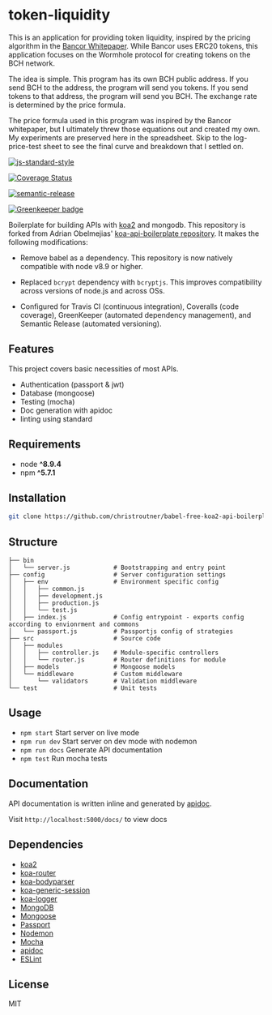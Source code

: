 # token-liquidity
This is an application for providing token liquidity, inspired by the pricing algorithm in the [Bancor Whitepaper](docs/bancor-protocol-whitepaper.pdf). While Bancor uses ERC20 tokens, this application focuses on the Wormhole protocol for creating tokens on the BCH network.

The idea is simple. This program has its own BCH public address. If you send BCH to the address, the program will send you tokens. If you send tokens to that address, the program will send you BCH. The exchange rate is determined by the price formula.

The price formula used in this program was inspired by the Bancor whitepaper, but I ultimately threw those equations out and created my own. My experiments are preserved here in the spreadsheet. Skip to the log-price-test sheet to see the final curve and breakdown that I settled on.

[![js-standard-style](https://img.shields.io/badge/code%20style-standard-brightgreen.svg)](http://standardjs.com)

[![Coverage Status](https://coveralls.io/repos/github/christroutner/babel-free-koa2-api-boilerplate/badge.svg?branch=unstable)](https://coveralls.io/github/christroutner/babel-free-koa2-api-boilerplate?branch=unstable)

[![semantic-release](https://img.shields.io/badge/%20%20%F0%9F%93%A6%F0%9F%9A%80-semantic--release-e10079.svg)](https://github.com/semantic-release/semantic-release)

[![Greenkeeper badge](https://badges.greenkeeper.io/christroutner/babel-free-koa2-api-boilerplate.svg)](https://greenkeeper.io/)


Boilerplate for building APIs with [koa2](https://github.com/koajs/koa/tree/v2.x) and mongodb.
This repository is forked from Adrian Obelmejias' [koa-api-boilerplate repository](https://github.com/adrianObel/koa2-api-boilerplate).
It makes the following modifications:

- Remove babel as a dependency. This repository is now natively compatible with
  node v8.9 or higher.

- Replaced `bcrypt` dependency with `bcryptjs`. This improves compatibility across
  versions of node.js and across OSs.

- Configured for Travis CI (continuous integration), Coveralls (code coverage), GreenKeeper (automated dependency management), and Semantic Release (automated versioning).

## Features
This project covers basic necessities of most APIs.
* Authentication (passport & jwt)
* Database (mongoose)
* Testing (mocha)
* Doc generation with apidoc
* linting using standard



## Requirements
* node __^8.9.4__
* npm __^5.7.1__

## Installation
```bash
git clone https://github.com/christroutner/babel-free-koa2-api-boilerplate.git
```

## Structure
```
├── bin
│   └── server.js            # Bootstrapping and entry point
├── config                   # Server configuration settings
│   ├── env                  # Environment specific config
│   │   ├── common.js
│   │   ├── development.js
│   │   ├── production.js
│   │   └── test.js
│   ├── index.js             # Config entrypoint - exports config according to envionrment and commons
│   └── passport.js          # Passportjs config of strategies
├── src                      # Source code
│   ├── modules
│   │   ├── controller.js    # Module-specific controllers
│   │   └── router.js        # Router definitions for module
│   ├── models               # Mongoose models
│   └── middleware           # Custom middleware
│       └── validators       # Validation middleware
└── test                     # Unit tests
```

## Usage
* `npm start` Start server on live mode
* `npm run dev` Start server on dev mode with nodemon
* `npm run docs` Generate API documentation
* `npm test` Run mocha tests

## Documentation
API documentation is written inline and generated by [apidoc](http://apidocjs.com/).

Visit `http://localhost:5000/docs/` to view docs


## Dependencies
* [koa2](https://github.com/koajs/koa/tree/v2.x)
* [koa-router](https://github.com/alexmingoia/koa-router)
* [koa-bodyparser](https://github.com/koajs/bodyparser)
* [koa-generic-session](https://github.com/koajs/generic-session)
* [koa-logger](https://github.com/koajs/logger)
* [MongoDB](http://mongodb.org/)
* [Mongoose](http://mongoosejs.com/)
* [Passport](http://passportjs.org/)
* [Nodemon](http://nodemon.io/)
* [Mocha](https://mochajs.org/)
* [apidoc](http://apidocjs.com/)
* [ESLint](http://eslint.org/)

## License
MIT
